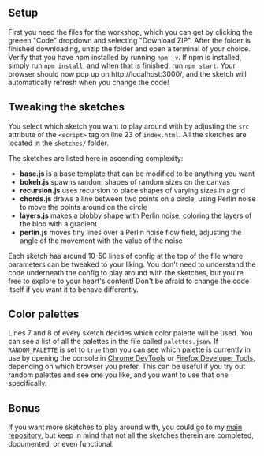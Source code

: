 ## Setup

First you need the files for the workshop, which you can get by clicking the greeen "Code" dropdown and selecting "Download ZIP". After the folder is finished downloading, unzip the folder and open a terminal of your choice. Verify that you have npm installed by running `npm -v`. If npm is installed, simply run `npm install`, and when that is finished, run `npm start`. Your browser should now pop up on http://localhost:3000/, and the sketch will automatically refresh when you change the code!

## Tweaking the sketches

You select which sketch you want to play around with by adjusting the `src` attribute of the `<script>` tag on line 23 of `index.html`. All the sketches are located in the `sketches/` folder.

The sketches are listed here in ascending complexity:

- **base.js** is a base template that can be modified to be anything you want
- **bokeh.js** spawns random shapes of random sizes on the canvas
- **recursion.js** uses recursion to place shapes of varying sizes in a grid
- **chords.js** draws a line between two points on a circle, using Perlin noise to move the points around on the circle
- **layers.js** makes a blobby shape with Perlin noise, coloring the layers of the blob with a gradient
- **perlin.js** moves tiny lines over a Perlin noise flow field, adjusting the angle of the movement with the value of the noise

Each sketch has around 10-50 lines of config at the top of the file where parameters can be tweaked to your liking. You don't need to understand the code underneath the config to play around with the sketches, but you're free to explore to your heart's content! Don't be afraid to change the code itself if you want it to behave differently.

## Color palettes

Lines 7 and 8 of every sketch decides which color palette will be used. You can see a list of all the palettes in the file called `palettes.json`. If `RANDOM_PALETTE` is set to `true` then you can see which palette is currently in use by opening the console in [Chrome DevTools](https://developer.chrome.com/docs/devtools/open/) or [Firefox Developer Tools](https://developer.mozilla.org/en-US/docs/Tools), depending on which browser you prefer. This can be useful if you try out random palettes and see one you like, and you want to use that one specifically.

## Bonus

If you want more sketches to play around with, you could go to my [main repository](https://github.com/plusk/generative-processing), but keep in mind that not all the sketches therein are completed, documented, or even functional.
